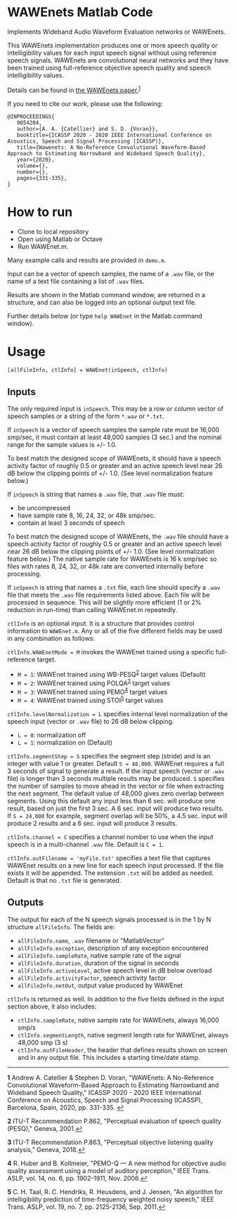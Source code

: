 # WAWEnets Matlab Code
Implements Wideband Audio Waveform Evaluation networks or WAWEnets.

This WAWEnets implementation produces one or more speech quality or intelligibility values for each input speech signal without using reference speech signals.
WAWEnets are convolutional neural networks and they have been trained using full-reference objective speech quality and speech intelligibility values.

Details can be found in [the WAWEnets paper.](https://www.its.bldrdoc.gov/publications/details.aspx?pub=3242)<sup id="wawenets">[1](#f1)</sup>

If you need to cite our work, please use the following:

```
@INPROCEEDINGS{
   9054204,
   author={A. A. {Catellier} and S. D. {Voran}},
   booktitle={ICASSP 2020 - 2020 IEEE International Conference on Acoustics, Speech and Signal Processing (ICASSP)},
   title={Wawenets: A No-Reference Convolutional Waveform-Based Approach to Estimating Narrowband and Wideband Speech Quality},
   year={2020},
   volume={},
   number={},
   pages={331-335},
}
```

# How to run
* Clone to local repository  
* Open using Matlab or Octave  
* Run WAWEnet.m.

Many example calls and results are provided in `demo.m`.

Input can be a vector of speech samples, the name of a `.wav` file, or the name of a text file containing a list of `.wav` files.

Results are shown in the Matlab command window, are returned in a structure, and can also be logged into an optional output text file.

Further details below (or type `help WAWEnet` in the Matlab command window).

# Usage

```
[allFileInfo, ctlInfo] = WAWEnet(inSpeech, ctlInfo)
```

## Inputs

The only required input is `inSpeech`.  This may be a row or column vector of speech samples or a string of the form `*.wav` or `*.txt`.

If `inSpeech` is a vector of speech samples the sample rate must be 16,000 smp/sec, it must contain at least 48,000 samples (3 sec.) and the nominal range for the sample values is +/- 1.0.

To best match the designed scope of WAWEnets, it should have a speech activity factor of roughly 0.5 or greater and an active speech level near 26 dB below the clipping points of +/- 1.0.  (See level normalization feature below.)

If `inSpeech` is string that names a `.wav` file, that `.wav` file must:

- be uncompressed
- have sample rate 8, 16, 24, 32, or 48k smp/sec.
- contain at least 3 seconds of speech

To best match the designed scope of WAWEnets, the `.wav` file should have a speech activity factor of roughly 0.5 or greater and an active speech level near 26 dB below the clipping points of +/- 1.0.  (See level normalization feature below.) The native sample rate for WAWEnets is 16 k smp/sec so files with rates 8, 24, 32, or 48k rate are converted internally before processing.

If `inSpeech` is string that names a `.txt` file, each line should specify a `.wav` file that meets the `.wav` file requirements listed above. Each file will be processed in sequence. This will be slightly more efficient (1 or 2% reduction in run-time) than calling WAWEnet.m repeatedly. 

`ctlInfo` is an optional input. It is a structure that provides control information to `WAWEnet.m`. Any or all of the five different fields may be used in any combination as follows:

`ctlInfo.WAWEnetMode = M` invokes the WAWEnet trained using a specific full-reference target.

- `M = 1`: WAWEnet trained using WB-PESQ<sup id="wbpesq">[2](#f2)</sup> target values (Default)
- `M = 2`: WAWEnet trained using POLQA<sup id="polqa">[3](#f3)</sup> target values
- `M = 3`: WAWEnet trained using PEMO<sup id="pemo">[4](#f4)</sup> target values
- `M = 4`: WAWEnet trained using STOI<sup id="stoi">[5](#f5)</sup> target values

`ctlInfo.levelNormalization = L` specifies internal level normalization of the speech input (vector or `.wav` file) to 26 dB below clipping.
- `L = 0`: normalization off
- `L = 1`: normalization on (Default)

`ctlInfo.segmentStep = S` specifies the segment step (stride) and is an integer with value 1 or greater.  Default `S = 48,000`. WAWEnet requires a full 3 seconds of signal to generate a result.  If the input speech (vector or `.wav` file) is longer than 3 seconds multiple results may be produced. `S` specifies the number of samples to move ahead in the vector or file when extracting the next segment. The default value of 48,000 gives zero overlap between segments. Using this default any input less than 6 sec. will produce one result, based on just the first 3 sec. A 6 sec. input will produce two results. If `S = 24,000` for example, segment overlap will be 50%, a 4.5 sec. input will produce 2 results and a 6 sec. input will produce 3 results.

`ctlInfo.channel = C` specifies a channel number to use when the input speech is in a multi-channel `.wav` file. Default is `C = 1`.

`ctlInfo.outFilename = 'myFile.txt'` specifies a text file that captures WAWEnet results on a new line for each speech input processed. If the file exists it will be appended. The extension `.txt` will be added as needed. Default is that no `.txt` file is generated.

## Outputs

The output for each of the N speech signals processed is in the 1 by N structure `allFileInfo`. The fields are:

- `allFileInfo.name`, `.wav` filename or "MatlabVector"
- `allFileInfo.exception`, description of any exception encountered
- `allFileInfo.sampleRate`, native sample rate of the signal
- `allFileInfo.duration`, duration of the signal in seconds
- `allFileInfo.activeLevel`, active speech level in dB below overload
- `allFileInfo.activityFactor`, speech activity factor
- `allFileInfo.netOut`, output value produced by WAWEnet

`ctlInfo` is returned as well.  In addition to the five fields defined in the input section above, it also includes:
- `ctlInfo.sampleRate`, native sample rate for WAWEnets, always 16,000 smp/s
- `ctlInfo.segmentLength`, native segment length rate for WAWEnet, always 48,000 smp (3 s)
- `ctlInfo.outFileHeader`, the header that defines results shown on screen and in any output file.  This includes a starting time/date stamp.

-------------------------------------
<b id="f1">1</b> Andrew A. Catellier & Stephen D. Voran, "WAWEnets: A No-Reference Convolutional Waveform-Based Approach to Estimating Narrowband and Wideband Speech Quality," ICASSP 2020 - 2020 IEEE International Conference on Acoustics, Speech and Signal Processing (ICASSP), Barcelona, Spain, 2020, pp. 331-335. [↩](#wawenets)

<b id="f2">2</b> ITU-T Recommendation P.862, "Perceptual evaluation of speech quality (PESQ)," Geneva, 2001.[↩](#wbqesq)

<b id="f3">3</b> ITU-T Recommendation P.863, "Perceptual objective listening quality analysis," Geneva, 2018.[↩](#polqa)

<b id="f4">4</b> R. Huber and B. Kollmeier, "PEMO-Q — A new method for objective audio quality assessment using a model of auditory perception," IEEE Trans. ASLP, vol. 14, no. 6, pp. 1902-1911, Nov. 2006.[↩](#pemo)

<b id="f5">5</b> C. H. Taal, R. C. Hendriks, R. Heusdens, and J. Jensen, "An algorithm for intelligibility prediction of time-frequency weighted noisy speech," IEEE Trans. ASLP, vol. 19, no. 7, pp. 2125-2136, Sep. 2011.[↩](#stoi)